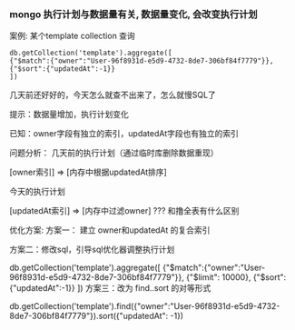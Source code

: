 ### mongo 执行计划与数据量有关, 数据量变化, 会改变执行计划
案例:
某个template collection 查询

```
db.getCollection('template').aggregate([
{"$match":{"owner":"User-96f8931d-e5d9-4732-8de7-306bf84f7779"}},
{"$sort":{"updatedAt":-1}}
])
```
几天前还好好的，今天怎么就查不出来了，怎么就慢SQL了

提示：数据量增加，执行计划变化

已知：owner字段有独立的索引，updatedAt字段也有独立的索引

问题分析：
几天前的执行计划（通过临时库删除数据重现）

[owner索引] => [内存中根据updatedAt排序]

今天的执行计划

[updatedAt索引] => [内存中过滤owner]  ??? 和撸全表有什么区别

优化方案:
方案一： 建立 owner和updatedAt 的复合索引

方案二：修改sql，引导sql优化器调整执行计划

db.getCollection('template').aggregate([
{"$match":{"owner":"User-96f8931d-e5d9-4732-8de7-306bf84f7779"}},
{"$limit": 10000},
{"$sort":{"updatedAt":-1}}
])
方案三：改为 find..sort 的对等形式

db.getCollection('template').find({"owner":"User-96f8931d-e5d9-4732-8de7-306bf84f7779"}).sort({"updatedAt": -1})
